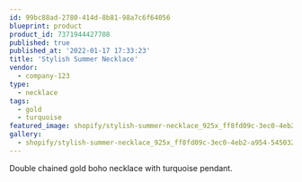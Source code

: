 ```yaml
---
id: 99bc88ad-2780-414d-8b81-98a7c6f64056
blueprint: product
product_id: 7371944427708
published: true
published_at: '2022-01-17 17:33:23'
title: 'Stylish Summer Necklace'
vendor:
  - company-123
type:
  - necklace
tags:
  - gold
  - turquoise
featured_image: shopify/stylish-summer-necklace_925x_ff8fd09c-3ec0-4eb2-a954-54503221c0d0.jpg
gallery:
  - shopify/stylish-summer-necklace_925x_ff8fd09c-3ec0-4eb2-a954-54503221c0d0.jpg
---
```

<p>Double chained gold boho necklace with turquoise pendant.</p>